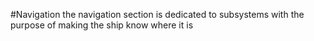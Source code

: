 #Navigation
the navigation section is dedicated to subsystems with the purpose of making the ship know where it is
